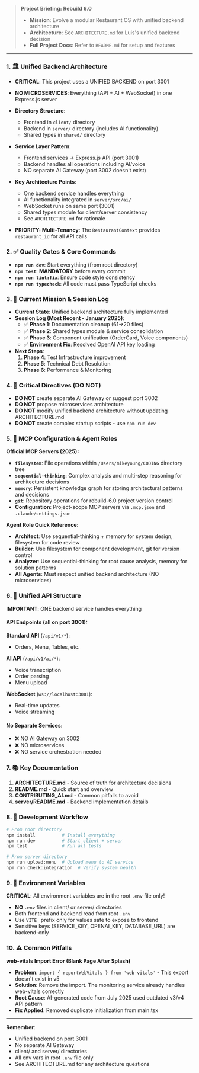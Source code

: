 > **Project Briefing: Rebuild 6.0**
> - **Mission**: Evolve a modular Restaurant OS with unified backend architecture
> - **Architecture**: See `ARCHITECTURE.md` for Luis's unified backend decision
> - **Full Project Docs**: Refer to `README.md` for setup and features

---

### **1. 🏛️ Unified Backend Architecture**

- **CRITICAL**: This project uses a UNIFIED BACKEND on port 3001
- **NO MICROSERVICES**: Everything (API + AI + WebSocket) in one Express.js server
- **Directory Structure**: 
  - Frontend in `client/` directory
  - Backend in `server/` directory (includes AI functionality)
  - Shared types in `shared/` directory
- **Service Layer Pattern**: 
  - Frontend services → Express.js API (port 3001)
  - Backend handles all operations including AI/voice
  - NO separate AI Gateway (port 3002 doesn't exist)

- **Key Architecture Points**:
  - One backend service handles everything
  - AI functionality integrated in `server/src/ai/`
  - WebSocket runs on same port (3001)
  - Shared types module for client/server consistency
  - See `ARCHITECTURE.md` for rationale

- **PRIORITY: Multi-Tenancy**: The `RestaurantContext` provides `restaurant_id` for all API calls

### **2. ✅ Quality Gates & Core Commands**

- **`npm run dev`**: Start everything (from root directory)
- **`npm test`**: **MANDATORY** before every commit
- **`npm run lint:fix`**: Ensure code style consistency
- **`npm run typecheck`**: All code must pass TypeScript checks

### **3. 🎯 Current Mission & Session Log**

- **Current State**: Unified backend architecture fully implemented
- **Session Log (Most Recent - January 2025)**:
    - ✅ **Phase 1**: Documentation cleanup (61→20 files)
    - ✅ **Phase 2**: Shared types module & service consolidation
    - ✅ **Phase 3**: Component unification (OrderCard, Voice components)
    - ✅ **Environment Fix**: Resolved OpenAI API key loading
- **Next Steps**:
    1. **Phase 4**: Test Infrastructure improvement
    2. **Phase 5**: Technical Debt Resolution  
    3. **Phase 6**: Performance & Monitoring

### **4. 🚨 Critical Directives (DO NOT)**

- **DO NOT** create separate AI Gateway or suggest port 3002
- **DO NOT** propose microservices architecture
- **DO NOT** modify unified backend architecture without updating ARCHITECTURE.md
- **DO NOT** create complex startup scripts - use `npm run dev`

### **5. 🧠 MCP Configuration & Agent Roles**

**Official MCP Servers (2025):**
- **`filesystem`**: File operations within `/Users/mikeyoung/CODING` directory tree
- **`sequential-thinking`**: Complex analysis and multi-step reasoning for architecture decisions
- **`memory`**: Persistent knowledge graph for storing architectural patterns and decisions
- **`git`**: Repository operations for rebuild-6.0 project version control
- **Configuration**: Project-scope MCP servers via `.mcp.json` and `.claude/settings.json`

**Agent Role Quick Reference:**
- **Architect**: Use sequential-thinking + memory for system design, filesystem for code review
- **Builder**: Use filesystem for component development, git for version control
- **Analyzer**: Use sequential-thinking for root cause analysis, memory for solution patterns
- **All Agents**: Must respect unified backend architecture (NO microservices)

### **6. 🔗 Unified API Structure**

**IMPORTANT**: ONE backend service handles everything

#### API Endpoints (all on port 3001):

**Standard API** (`/api/v1/*`):
- Orders, Menu, Tables, etc.

**AI API** (`/api/v1/ai/*`):
- Voice transcription
- Order parsing
- Menu upload

**WebSocket** (`ws://localhost:3001`):
- Real-time updates
- Voice streaming

#### No Separate Services:
- ❌ NO AI Gateway on 3002
- ❌ NO microservices
- ❌ NO service orchestration needed

### **7. 📚 Key Documentation**

1. **ARCHITECTURE.md** - Source of truth for architecture decisions
2. **README.md** - Quick start and overview
3. **CONTRIBUTING_AI.md** - Common pitfalls to avoid
4. **server/README.md** - Backend implementation details

### **8. 🔧 Development Workflow**

```bash
# From root directory
npm install          # Install everything
npm run dev          # Start client + server
npm test             # Run all tests

# From server directory
npm run upload:menu  # Upload menu to AI service
npm run check:integration  # Verify system health
```

### **9. 🔑 Environment Variables**

**CRITICAL**: All environment variables are in the root `.env` file only!
- **NO** `.env` files in client/ or server/ directories
- Both frontend and backend read from root `.env`
- Use `VITE_` prefix only for values safe to expose to frontend
- Sensitive keys (SERVICE_KEY, OPENAI_KEY, DATABASE_URL) are backend-only

### **10. ⚠️ Common Pitfalls**

**web-vitals Import Error (Blank Page After Splash)**
- **Problem**: `import { reportWebVitals } from 'web-vitals'` - This export doesn't exist in v5
- **Solution**: Remove the import. The monitoring service already handles web-vitals correctly
- **Root Cause**: AI-generated code from July 2025 used outdated v3/v4 API pattern
- **Fix Applied**: Removed duplicate initialization from main.tsx

---

**Remember**: 
- Unified backend on port 3001
- No separate AI Gateway
- client/ and server/ directories
- All env vars in root `.env` file only
- See ARCHITECTURE.md for any architecture questions